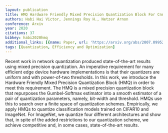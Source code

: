 ```yaml
---
layout: publication
title: HMQ Hardware Friendly Mixed Precision Quantization Block For Cnns
authors: Habi Hai Victor, Jennings Roy H., Netzer Arnon
conference: Arxiv
year: 2020
citations: 37
bibkey: habi2020hmq
additional_links: [{name: Paper, url: 'https://arxiv.org/abs/2007.09952'}]
tags: [Quantization, Efficiency and Optimization]
---
```

Recent work in network quantization produced state-of-the-art results using
mixed precision quantization. An imperative requirement for many efficient edge
device hardware implementations is that their quantizers are uniform and with
power-of-two thresholds. In this work, we introduce the Hardware Friendly Mixed
Precision Quantization Block (HMQ) in order to meet this requirement. The HMQ
is a mixed precision quantization block that repurposes the Gumbel-Softmax
estimator into a smooth estimator of a pair of quantization parameters, namely,
bit-width and threshold. HMQs use this to search over a finite space of
quantization schemes. Empirically, we apply HMQs to quantize classification
models trained on CIFAR10 and ImageNet. For ImageNet, we quantize four
different architectures and show that, in spite of the added restrictions to
our quantization scheme, we achieve competitive and, in some cases,
state-of-the-art results.